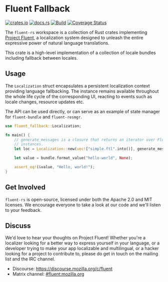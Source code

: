 # Fluent Fallback

[![crates.io](https://img.shields.io/crates/v/fluent-fallback.svg)](https://crates.io/crates/fluent-fallback)
[![docs.rs](https://img.shields.io/docsrs/fluent-fallback)](https://docs.rs/fluent-fallback)
[![Build](https://github.com/projectfluent/fluent-rs/actions/workflows/test.yaml/badge.svg)](https://github.com/projectfluent/fluent-rs/actions/workflows/test.yaml)
[![Coverage Status](https://coveralls.io/repos/github/projectfluent/fluent-rs/badge.svg?branch=main)](https://coveralls.io/github/projectfluent/fluent-rs?branch=main)

The `fluent-rs` workspace is a collection of Rust crates implementing [Project Fluent][],
a localization system designed to unleash the entire expressive power of natural language translations.

This crate is a high-level implementation of a collection of locale bundles including fallback between locales.

[Project Fluent]: https://projectfluent.org

Usage
-----

The `Localization` struct encapsulates a persistent localization context providing language fallbacking.
The instance remains available throughout the whole life cycle of the corresponding UI,
reacting to events such as locale changes, resource updates etc.

The API can be used directly, or can serve as an example of state manager for `fluent-bundle` and `fluent-resmgr`.

```rust
use fluent_fallback::Localization;

fn main() {
    // generate_messages is a closure that returns an iterator over FluentBundle
    // instances.
    let loc = Localization::new(vec!["simple.ftl".into()], generate_messages);

    let value = bundle.format_value("hello-world", None);

    assert_eq!(&value, "Hello, world!");
}
```

Get Involved
------------

`fluent-rs` is open-source, licensed under both the Apache 2.0 and MIT licenses.  We
encourage everyone to take a look at our code and we'll listen to your
feedback.


Discuss
-------

We'd love to hear your thoughts on Project Fluent! Whether you're a localizer
looking for a better way to express yourself in your language, or a developer
trying to make your app localizable and multilingual, or a hacker looking for
a project to contribute to, please do get in touch on the mailing list and the
IRC channel.

 - Discourse: https://discourse.mozilla.org/c/fluent
 - Matrix channel: <a href="https://chat.mozilla.org/#/room/#fluent:mozilla.org">#fluent:mozilla.org</a>
